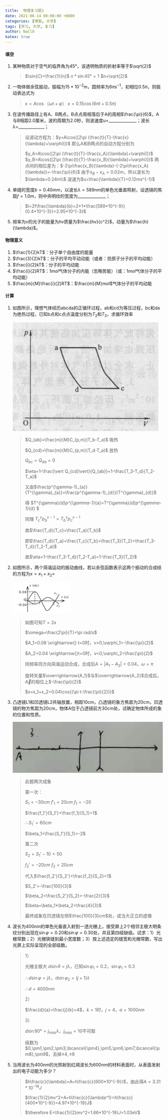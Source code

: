 ```yaml
---
title:  物理复习题1
date: 2021-06-14 00:00:00 +0800
categories: [博客, 大学]
tags: [学习, 大学, 复习] 
author: NaClO
katex: true
---
```


#### 填空
1. 某种物质对于空气的临界角为45°，该透明物质的折射率等于$\sqrt{2}$
   
   > $\sin{C}=\frac{1}{n}$
   > $n * \sin{45°}=1$
   > $n=\sqrt{2}$
   
2. 一物体做余弦振动，振幅为$15*10^{-2}$m，圆频率为$6\pi s^{-1}$，初相位$0.5\pi$，则振动表达式为
   
   >$x=A\cos{（\omega t+ \varphi ）}$
   >$x=0.15\cos{(6\pi t + 0.5\pi )}$
   
3. 在波传播路径上有A、B两点，B点点周相落后于A的周相$\frac{\pi}{6}$，A与B相距2.0厘米，波的周期为2.0秒，则波速度u=______________；波长$\lambda$=_____________；
   
   > 设波动方程为：$y=A\cos{[2\pi (\frac{t}{T}-\frac{x}{\lambda}+\varphi)]}$
   > 那么A和B两点的自动方程分别为
   >
   > $y_A=A\cos{[2\pi (\frac{t}{T}-\frac{x_A}{\lambda}+\varphi)]}$
   > $y_B=A\cos{[2\pi (\frac{t}{T}-\frac{x_B}{\lambda}+\varphi)]}$
   > 两点间的相位差为：$-2\pi\frac{x_B}{\lambda}-(-2\pi\frac{x_A}{\lambda})=-\frac{\pi}{6}$
   > 由于$x_B-x_A=0.02m$，所以波长为$\lambda=0.24m\\$
   > 波速为$u=\frac{\lambda}{T}=0.12ms^{-1}$
4. 单缝的宽度$b=0.40mm$，以波长$\lambda=589nm$的单色光垂直照射，设透镜的焦距$f=1.0m$，则中央明纹的宽度为______________；

   > $l=2f\frac{\lambda}{b}=2*1*\frac{589*10^{-9}}{0.4*10^{-3}}=2.95*10^{-3}$

5. 频率为$v$的光子的能量为$hv$质量为$\frac{hv}{c^2}$，动量为$\frac{h}{\lambda}$。

#### 物理意义

1. $\frac{1}{2}kT$：分子单个自由度的能量
2. $\frac{3}{2}kT$：分子的平均平动动能（或者：但原子分子的平均动能）
3. $\frac{i}{2}kT$：分子的平均动能
4. $\frac{i}{2}RT$：$1mol$气体分子的内能（忽略势能）（或：$1mol$气体分子的平均动能）
5. $\frac{m}{M}\frac{i}{2}RT$：$\frac{m}{M}mol$气体分子的平均动能

#### 计算

1. 如图所示，理想气体经历abcda的正循环过程，ab和cd为等压过程，bc和da为绝热过程，已知b点和c点点温度分别为$T_2$和$T_3$，求循环效率

   ![image-20210303164512969](物理复习题1/image-20210303164512969.png)

   > $Q_{ab}=\frac{m}{M}C_{p,m}(T_b-T_a)$ 吸热
   >
   > $Q_{cd}=\frac{m}{M}C_{p,m}(T_d-T_a)$ 放热
   >
   > $Q_{bc}=Q_{da}=0$
   >
   > $\eta=1-\frac{\vert Q_{cd}\vert}{Q_{ab}}=1-\frac{T_3-T_d}{T_2-T_a}$
   >
   > 又由$\frac{p^{\gamma-1}_{a}}{T^{\gamma}_{a}}=\frac{p^{\gamma-1}_{d}}{T^{\gamma}_{d}}$
   >
   > 得 $T^{\gamma}_{d}p^{\gamma-1}_{a}=T^{\gamma}_{d}p^{\gamma-1}_{d}  $
   >
   > 同理 $T^{\gamma}_{c}p^{\gamma-1}_{b}=T^{\gamma}_{b}p^{\gamma-1}_{c}$
   >
   > 故$\frac{T_d}{T_c}=\frac{T_a}{T_b}$
   >
   > 即$\frac{T_d}{T_a}=\frac{T_c}{T_b}=\frac{T_3}{T_2}=\frac{T_3-T_d}{T_2-T_a}$
   >
   > 故$\eta=1-\frac{T_3-T_d}{T_2-T_a}=1-\frac{T_3}{T_2}$

2. 如图所示，两个简谐运动的振动曲线，若以余弦函数表示这两个振动的合成结的方程为$x=x_1+x_2=$

   ![2020060808355020405](物理复习题1/2020060808355020405.jpg)

   > 如图可知$T=2s$
   >
   > $\omega=\frac{2\pi}{T}=\pi rad/s$
   >
   > $A_1=0.08 \xrightarrow{} t=0时，v>0,\varphi_1=-\frac{\pi}{2}$
   >
   > $A_2=0.04 \xrightarrow{}t=0时，v<0,\varphi_2=\frac{\pi}{2}$
   >
   > 同频率同方向简谐运动合成，合成后$A=\vert A_1-A_2\vert=0.04$，$\omega=\pi$
   >
   > 旋转矢量$\overrightarrow{A_1}$与$\overrightarrow{A_2}$合成后，$\overrightarrow{A}$的相位上$-\frac{\pi}{2}$
   >
   > $x=x_1+x_2=0.04\cos{(\pi t-\frac{\pi}{2})}$

3. 凸透镜L1和凹透镜L2共轴放置，相距10cm，凸透镜的象方焦距为20cm，凹透镜的物方焦距为20cm，物体A位于凸透镜前方30cm处，试确定物体所成的象的位置和性质。

   ![image-20210303213106595](物理复习题1/image-20210303213106595.png)

   > 此题两次成象
   >
   > 第一次：
   >
   > $S_1=-30cm$ $f'_1=20cm$  $f_1=-20$
   >
   > $\frac{f_1'}{S_1'}+\frac{f_1}{S_1}=1$
   >
   > $\therefore S_1'=60cm$
   >
   > $\beta_1=\frac{S_1'}{S_1}=-2$
   >
   > 第二次
   >
   > $S_2=S_1'-10=50$
   >
   > $f_2'=-20cm$  $f_2=20cm$
   >
   > 代入$\frac{f_2'}{S_2'}+\frac{f_2}{S_2}=1$
   >
   > $S_2'=-\frac{100}{3}$
   >
   > $\beta_2=\frac{S_2'}{S_2}=-\frac{2}{3}$
   >
   > $\beta=\beta_1*\beta_2=\frac{4}{3}$
   >
   > 最终成象在凹透镜左侧$\frac{100}{3}cm$处，成当大正立的虚像

4. 波长为$400nm$的单色光垂直入射到一透光栅上，接受屏上2个相邻主极大明条纹分别出现在$\sin{\varphi}=0.20$和$\sin{\varphi}=0.30$处，并且第四级缺级。试求：1）光栅常数；2）光栅狭缝到最小宽度数；3）按上述选定的缝宽和光栅常数，写出光屏上实际呈现的全部级数。

   >1）
   >
   >光栅主极大 $d\sin{\theta}=j\lambda$，已知$\sin{\varphi_1}=0.2$，$\sin{\varphi_1}=0.3$
   >
   >$\therefore d \sin{\varphi=j\lambda}$，$d \sin{\varphi_2=(j+1)\lambda}$
   >
   >$\therefore d=4000nm$
   >
   >2）
   >
   >$\frac{d}{a}=\frac{j}{k}=4$，$k=1$时，$j=4$，$a=1000nm$
   >
   >3）
   >
   >$d\sin{90°}=j_{max}\lambda$，$j_{max}=10$不可取
   >
   >级数为 $0,\pm1,\pm2,\pm3,\bcancel{\pm4},\pm5,\pm6,\pm7,\bcancel{\pm8},\pm9$，去掉$\pm4,\pm$8

5. 当用波长为$400nm$的光照射到红阈波长为$600nm$的材料表面时，从表面发射出的电子动能为多少？

   >$h\frac{c}{\lambda}=A=h\frac{c}{600*10^{-9}}$，由此得$A=3.31*10^{-19}J$
   >
   >$\frac{1}{2}mv^2+A=h\frac{c}{\lambda^1}=h\frac{c}{400*10^{-9}}=4.97*10^{-19}J$
   >
   >$\therefore E=\frac{1}{2}mv^2=1.66*10^{-19}J=1.03eV$

